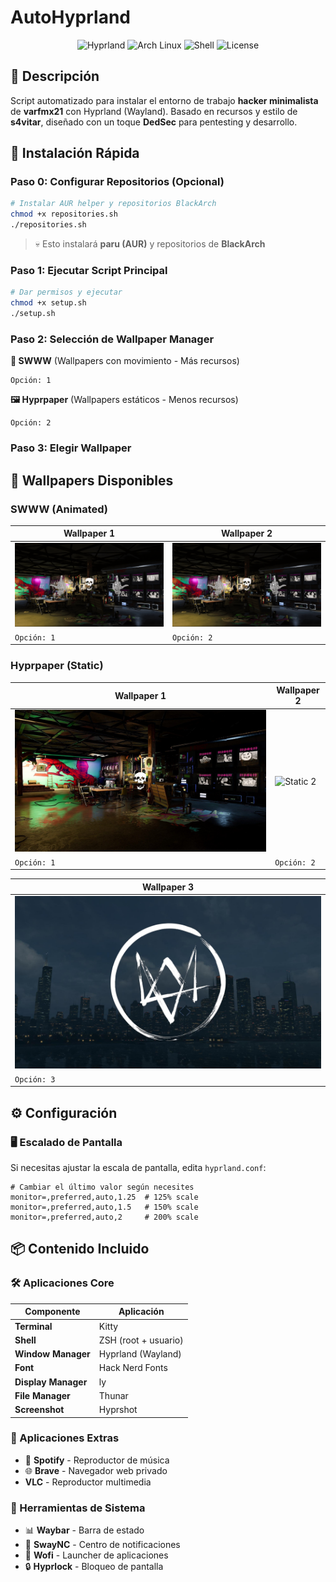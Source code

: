 # AutoHyprland

<div align="center">

![Hyprland](https://img.shields.io/badge/Hyprland-Wayland-blue?style=for-the-badge&logo=wayland)
![Arch Linux](https://img.shields.io/badge/Arch%20Linux-1793D1?style=for-the-badge&logo=arch-linux&logoColor=white)
![Shell](https://img.shields.io/badge/Shell-ZSH-green?style=for-the-badge&logo=gnu-bash)
![License](https://img.shields.io/badge/License-MIT-yellow?style=for-the-badge)

</div>

## 📖 Descripción

Script automatizado para instalar el entorno de trabajo **hacker minimalista** de **varfmx21** con Hyprland (Wayland). Basado en recursos y estilo de **s4vitar**, diseñado con un toque **DedSec** para pentesting y desarrollo.

## 🚀 Instalación Rápida

### Paso 0: Configurar Repositorios (Opcional)

```bash
# Instalar AUR helper y repositorios BlackArch
chmod +x repositories.sh
./repositories.sh
```
> 💀 Esto instalará **paru (AUR)** y repositorios de **BlackArch**

### Paso 1: Ejecutar Script Principal

```bash
# Dar permisos y ejecutar
chmod +x setup.sh
./setup.sh
```

### Paso 2: Selección de Wallpaper Manager

**🌊 SWWW** (Wallpapers con movimiento - Más recursos)
```
Opción: 1
```

**🖼️ Hyprpaper** (Wallpapers estáticos - Menos recursos)  
```
Opción: 2
```

### Paso 3: Elegir Wallpaper

## 🎨 Wallpapers Disponibles

### SWWW (Animated)
<div align="center">

| Wallpaper 1 | Wallpaper 2 |
|-------------|-------------|
| ![GIF 1](wallpapers/wallpaper_1.gif) | ![GIF 2](wallpapers/wallpaper_2.gif) |
| `Opción: 1` | `Opción: 2` |

</div>

### Hyprpaper (Static)
<div align="center">

| Wallpaper 1 | Wallpaper 2 |
|-------------|-------------|
| ![Static 1](wallpapers/wallpaper_1.jpg) | ![Static 2](wallpapers/wallpaper_2.png) |
| `Opción: 1` | `Opción: 2` |

| Wallpaper 3 |
|-------------|
| ![Static 3](wallpapers/wallpaper_3.jpg) |
| `Opción: 3` |

</div>

## ⚙️ Configuración

### 🖥️ Escalado de Pantalla

Si necesitas ajustar la escala de pantalla, edita `hyprland.conf`:

```properties
# Cambiar el último valor según necesites
monitor=,preferred,auto,1.25  # 125% scale
monitor=,preferred,auto,1.5   # 150% scale
monitor=,preferred,auto,2     # 200% scale
```

## 📦 Contenido Incluido

### 🛠️ Aplicaciones Core

| Componente | Aplicación |
|-----------|------------|
| **Terminal** | Kitty |
| **Shell** | ZSH (root + usuario) |
| **Window Manager** | Hyprland (Wayland) |
| **Font** | Hack Nerd Fonts |
| **Display Manager** | ly |
| **File Manager** | Thunar |
| **Screenshot** | Hyprshot |

### 🎯 Aplicaciones Extras

- 🎵 **Spotify** - Reproductor de música
- 🌐 **Brave** - Navegador web privado
- **VLC** - Reproductor multimedia

### 🔧 Herramientas de Sistema

- 📊 **Waybar** - Barra de estado
- 🔔 **SwayNC** - Centro de notificaciones  
- 🎨 **Wofi** - Launcher de aplicaciones
- 🔒 **Hyprlock** - Bloqueo de pantalla
